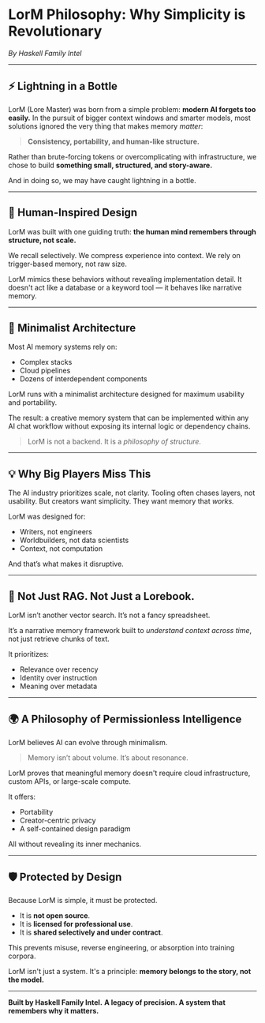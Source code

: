 # LorM Philosophy: Why Simplicity is Revolutionary

*By Haskell Family Intel*

---

## ⚡ Lightning in a Bottle

LorM (Lore Master) was born from a simple problem: **modern AI forgets too easily.**
In the pursuit of bigger context windows and smarter models, most solutions ignored the very thing that makes memory *matter*:

> **Consistency, portability, and human-like structure.**

Rather than brute-forcing tokens or overcomplicating with infrastructure, we chose to build **something small, structured, and story-aware.**

And in doing so, we may have caught lightning in a bottle.

---

## 🧠 Human-Inspired Design

LorM was built with one guiding truth: **the human mind remembers through structure, not scale.**

We recall selectively. We compress experience into context. We rely on trigger-based memory, not raw size.

LorM mimics these behaviors without revealing implementation detail. It doesn't act like a database or a keyword tool — it behaves like narrative memory.

---

## 🧱 Minimalist Architecture

Most AI memory systems rely on:
- Complex stacks
- Cloud pipelines
- Dozens of interdependent components

LorM runs with a minimalist architecture designed for maximum usability and portability.

The result: a creative memory system that can be implemented within any AI chat workflow without exposing its internal logic or dependency chains.

> LorM is not a backend. It is a *philosophy of structure.*

---

## 💡 Why Big Players Miss This

The AI industry prioritizes scale, not clarity. Tooling often chases layers, not usability. But creators want simplicity. They want memory that *works.*

LorM was designed for:
- Writers, not engineers
- Worldbuilders, not data scientists
- Context, not computation

And that’s what makes it disruptive.

---

## 🚫 Not Just RAG. Not Just a Lorebook.

LorM isn’t another vector search. It’s not a fancy spreadsheet.

It’s a narrative memory framework built to *understand context across time*, not just retrieve chunks of text.

It prioritizes:
- Relevance over recency
- Identity over instruction
- Meaning over metadata

---

## 🌍 A Philosophy of Permissionless Intelligence

LorM believes AI can evolve through minimalism.

> Memory isn’t about volume. It’s about resonance.

LorM proves that meaningful memory doesn't require cloud infrastructure, custom APIs, or large-scale compute.

It offers:
- Portability
- Creator-centric privacy
- A self-contained design paradigm

All without revealing its inner mechanics.

---

## 🛡️ Protected by Design

Because LorM is simple, it must be protected.

- It is **not open source**.
- It is **licensed for professional use**.
- It is **shared selectively and under contract**.

This prevents misuse, reverse engineering, or absorption into training corpora.

LorM isn't just a system. It's a principle: **memory belongs to the story, not the model.**

---

**Built by Haskell Family Intel.**
**A legacy of precision. A system that remembers why it matters.**
